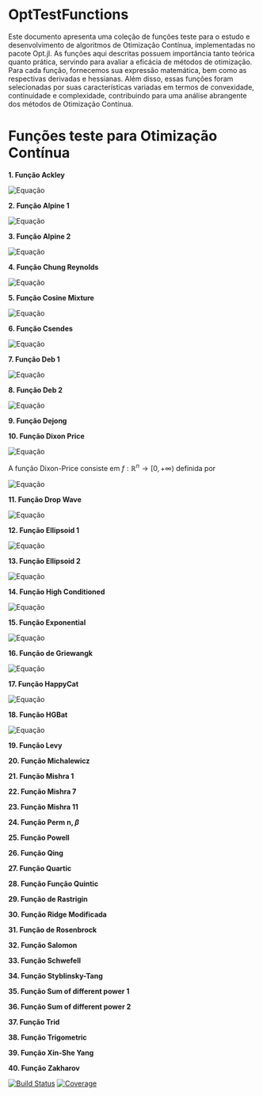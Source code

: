 # OptTestFunctions
Este documento apresenta uma coleção de funções teste para o estudo e desenvolvimento de algoritmos de Otimização Contínua, implementadas no pacote Opt.jl. As funções aqui descritas possuem importância tanto teórica quanto prática, servindo para avaliar a eficácia de métodos de otimização. Para cada função, fornecemos sua expressão matemática, bem como as respectivas derivadas e hessianas. Além disso, essas funções foram selecionadas por suas características variadas em termos de convexidade, continuidade e complexidade, contribuindo para uma análise abrangente dos métodos de Otimização Contínua.

# **Funções teste para Otimização Contínua**

**1. Função Ackley**

![Equação](https://latex.codecogs.com/png.latex?f(x)%20=%20-20%20\cdot%20\exp\left(-0.2%20\cdot%20\sqrt{\dfrac{1}{n}%20\sum_{i=1}^{n}%20x_i^2}%20\right)%20-%20\exp\left(%20\dfrac{1}{n}%20\sum_{i=1}^{n}%20\cos(2%20\pi%20x_i)%20\right)%20+%2020%20+%20\exp(1))

**2. Função Alpine 1**

![Equação](https://latex.codecogs.com/png.latex?f(x)%20=%20\sum%20\limits_{i=1}^{n}%20\left|x_i%20\sin(x_i)%20+%200.1x_i%20\right|)

**3. Função Alpine 2**

![Equação](https://latex.codecogs.com/png.latex?f(x)%20=%20\prod%20\limits_{i=1}^{n}%20\sqrt{x_i}%20\sin(x_i))

**4. Função Chung Reynolds**

![Equação](https://latex.codecogs.com/png.latex?f(x)%20=%20\left(%20\sum%20\limits_{i=1}^{n}%20x_i^2%20\right)^2)

**5. Função Cosine Mixture**

![Equação](https://latex.codecogs.com/png.latex?f(x)=-0.1%20\sum_{i=1}^{n}%20\cos(5%20\pi%20x_i)%20-%20\sum_{i=1}^{n}%20x_i^2)

**6. Função Csendes**

![Equação](https://latex.codecogs.com/png.latex?f(x)%20=%20\sum%20\limits_{i=1}^{n}%20x_i^6%20\left(%202%20+%20\sin%20\frac{1}{x_i}%20\right))

**7. Função Deb 1**

![Equação](https://latex.codecogs.com/png.latex?f(x)%20=%20-\frac{1}{D}%20\sum%20\limits_{i=1}^{D}%20\sin^6(5\pi%20x_i))

**8. Função Deb 2**

![Equação](https://latex.codecogs.com/png.latex?f(x)%20=%20-\frac{1}{D}%20\sum%20\limits_{i=1}^{D}%20\sin^6\left(5\pi\left(x_i^{\frac{3}{4}}-0.05\right)\right))

**9. Função Dejong**

**10. Função Dixon Price**

![Equação](https://latex.codecogs.com/png.latex?f(x)%20=%20(x_1-1)^2%20+%20\sum%20\limits_{i=2}^{D}%20i(2x_i^2-x_{i-1})^2)

A função Dixon-Price consiste em $f : \mathbb{R}^n \rightarrow [0, +\infty)$ definida por 

![Equação](https://latex.codecogs.com/png.latex?f(x)%20=%20\sum_{i=2}^{n}%20i%20\cdot%20(2x_i^2%20-%20x_{i-1})^2%20+%20(x_1%20-%201)^2)

**11. Função Drop Wave**

![Equação](https://latex.codecogs.com/png.latex?f(x)%20=%201-%20\dfrac{1%2B\cos%20\left(12\sqrt{\sum%20\limits_{i=1}^D%20x_i^2}\right)}{0.5%20\sum%20\limits_{i=1}^D%20x_i^2%2B2})

**12. Função Ellipsoid 1**

![Equação](https://latex.codecogs.com/png.latex?f(x)%20=%20\sum%20\limits_{i=1}^n%20(i%20\cdot%20x_i^2))

**13. Função Ellipsoid 2**

![Equação](https://latex.codecogs.com/png.latex?f(x)%20=%20\sum%20\limits_{i=1}^n%20\sum%20\limits_{j=1}^i%20x_j^2)

**14. Função High Conditioned**

![Equação](https://latex.codecogs.com/png.latex?f(x)%20=%20\sum%20\limits_{i=1}^D%20\left((10^6)^{\frac{i-1}{D-1}}%20\cdot%20x_i^2\right))

**15. Função Exponential**

![Equação](https://latex.codecogs.com/png.latex?f(x)%20=%20-\exp%7B\left(-0.5%20\sum%20\limits_{i=1}^D%20x_i^2%20\right)%7D)

**16. Função de Griewangk**

![Equação](https://latex.codecogs.com/png.latex?f(x)%20=%20\sum%20\limits_{i=1}^n%20\frac{x_i^2}{4000}%20-%20\prod%20\cos%20\left(\frac{x_i}{\sqrt{i}}\right)%2B1)

**17. Função HappyCat**

![Equação](https://latex.codecogs.com/png.latex?f(x)%20=%20\left%20\vert%20\sum%20\limits_{i=1}^D%20x_i^2-%20D%20\right\vert^{1/4}%20+%20\dfrac{0.5%20\sum%20\limits_{i=1}^D%20x_i^2%20+%20\sum%20\limits_{i=1}^D%20x_i}{D}%20+0.5)

**18. Função HGBat**

![Equação](https://latex.codecogs.com/png.latex?f(x)%20=%20\left%20\vert%20\left(\sum%20\limits_{i=1}^D%20x_i^2\right)%20-%20\left(\sum%20\limits_{i=1}^D%20x_i\right)%20\right\vert^{1/2}%20+%20\dfrac{0.5%20\sum%20\limits_{i=1}^D%20x_i^2%20+%20\sum%20\limits_{i=1}^D%20x_i}{D}%20+0.5)


**19. Função Levy**


**20. Função Michalewicz**



**21. Função Mishra 1**


**22. Função Mishra 7**

**23. Função Mishra 11**

**24. Função Perm n, $\beta$**

**25. Função Powell**

**26. Função Qing**

**27. Função Quartic**

**28. Função Função Quintic**

**29. Função de Rastrigin**

**30. Função Ridge Modificada**

**31. Função de Rosenbrock**

**32. Função Salomon**

**33. Função Schwefell**

**34. Função Styblinsky-Tang**

**35. Função Sum of different power 1**

**36. Função Sum of different power 2**

**37. Função Trid**

**38. Função Trigometric**

**39. Função Xin-She Yang**

**40. Função Zakharov**



[![Build Status](https://github.com/petimatematica/OptTestFunctions.jl/actions/workflows/CI.yml/badge.svg?branch=master)](https://github.com/petimatematica/OptTestFunctions.jl/actions/workflows/CI.yml?query=branch%3Amaster)
[![Coverage](https://codecov.io/gh/petimatematica/OptTestFunctions.jl/branch/master/graph/badge.svg)](https://codecov.io/gh/petimatematica/OptTestFunctions.jl)
